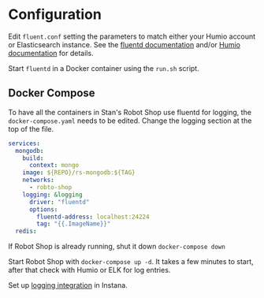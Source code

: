 # Configuration

Edit `fluent.conf` setting the parameters to match either your Humio account or Elasticsearch instance. See the [fluentd documentation](https://docs.fluentd.org/output/elasticsearch) and/or [Humio documentation](https://docs.humio.com/docs/ingesting-data/data-shippers/fluentd/) for details.

Start `fluentd` in a Docker container using the `run.sh` script.

## Docker Compose

To have all the containers in Stan's Robot Shop use fluentd for logging, the `docker-compose.yaml` needs to be edited. Change the logging section at the top of the file.

```yaml
services:
  mongodb:
    build:
      context: mongo
    image: ${REPO}/rs-mongodb:${TAG}
    networks:
      - robto-shop
    logging: &logging
      driver: "fluentd"
      options:
        fluentd-address: localhost:24224
        tag: "{{.ImageName}}"
  redis:
```

If Robot Shop is already running, shut it down `docker-compose down`

Start Robot Shop with `docker-compose up -d`. It takes a few minutes to start, after that check with Humio or ELK for log entries.

Set up [logging integration](https://www.instana.com/docs/logging/) in Instana.
